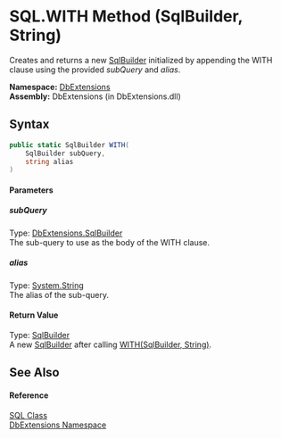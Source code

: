 SQL.WITH Method (SqlBuilder, String)
====================================
Creates and returns a new [SqlBuilder][1] initialized by appending the WITH clause using the provided *subQuery* and *alias*.

**Namespace:** [DbExtensions][2]  
**Assembly:** DbExtensions (in DbExtensions.dll)

Syntax
------

```csharp
public static SqlBuilder WITH(
	SqlBuilder subQuery,
	string alias
)
```

#### Parameters

##### *subQuery*
Type: [DbExtensions.SqlBuilder][1]  
The sub-query to use as the body of the WITH clause.

##### *alias*
Type: [System.String][3]  
The alias of the sub-query.

#### Return Value
Type: [SqlBuilder][1]  
 A new [SqlBuilder][1] after calling [WITH(SqlBuilder, String)][4]. 

See Also
--------

#### Reference
[SQL Class][5]  
[DbExtensions Namespace][2]  

[1]: ../SqlBuilder/README.md
[2]: ../README.md
[3]: http://msdn.microsoft.com/en-us/library/s1wwdcbf
[4]: ../SqlBuilder/WITH.md
[5]: README.md